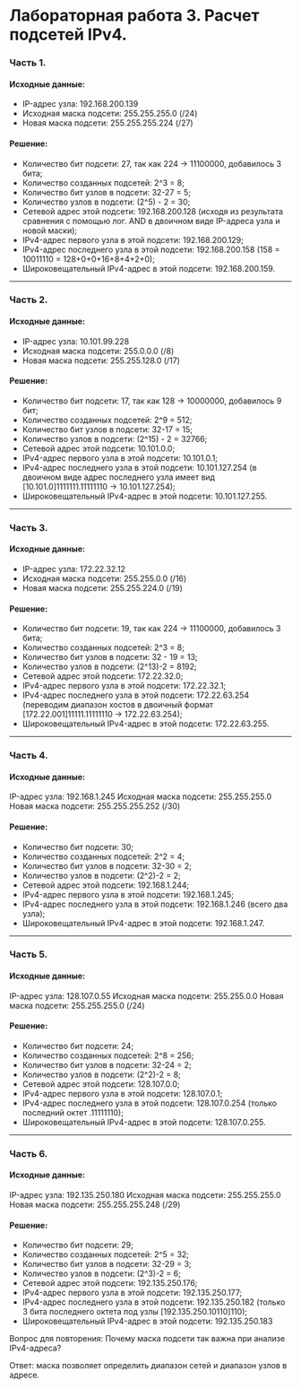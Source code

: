 # Лабораторная работа 3. Расчет подсетей IPv4.
### Часть 1.
#### Исходные данные:
- IP-адрес узла:	192.168.200.139
- Исходная маска подсети:	255.255.255.0 (/24)
- Новая маска подсети:	255.255.255.224 (/27)

#### Решение:
- Количество бит подсети: 27, так как 224 -> 11100000, добавилось 3 бита;
- Количество созданных подсетей: 2^3 = 8;
- Количество бит узлов в подсети: 32-27 = 5;
- Количество узлов в подсети: (2^5) - 2 = 30;
- Сетевой адрес этой подсети: 192.168.200.128 (исходя из результата сравнения с помощью лог. AND в двоичном виде IP-адреса узла и новой маски);
- IPv4-адрес первого узла в этой подсети: 192.168.200.129;
- IPv4-адрес последнего узла в этой подсети: 192.168.200.158 (158 = 10011110 = 128+0+0+16+8+4+2+0);
- Широковещательный IPv4-адрес в этой подсети: 192.168.200.159.
---

### Часть 2.
#### Исходные данные:
- IP-адрес узла:	10.101.99.228
- Исходная маска подсети:	255.0.0.0 (/8)
- Новая маска подсети:	255.255.128.0 (/17)

#### Решение:
- Количество бит подсети: 17, так как 128 -> 10000000, добавилось 9 бит;
- Количество созданных подсетей: 2^9 = 512;
- Количество бит узлов в подсети: 32-17 = 15;
- Количество узлов в подсети: (2^15) - 2 = 32766;
- Сетевой адрес этой подсети: 10.101.0.0;
- IPv4-адрес первого узла в этой подсети: 10.101.0.1;
- IPv4-адрес последнего узла в этой подсети: 10.101.127.254 (в двоичном виде адрес последнего узла имеет вид [10.101.0]1111111.11111110 -> 10.101.127.254); 
- Широковещательный IPv4-адрес в этой подсети: 10.101.127.255.
---

### Часть 3.
#### Исходные данные:
- IP-адрес узла:	172.22.32.12
- Исходная маска подсети:	255.255.0.0 (/16)
- Новая маска подсети:	255.255.224.0 (/19)

#### Решение:
- Количество бит подсети: 19, так как 224 -> 11100000, добавилось 3 бита;
- Количество созданных подсетей: 2^3 = 8;
- Количество бит узлов в подсети: 32 - 19 = 13;
- Количество узлов в подсети: (2^13)-2 = 8192;
- Сетевой адрес этой подсети: 172.22.32.0;
- IPv4-адрес первого узла в этой подсети: 172.22.32.1;
- IPv4-адрес последнего узла в этой подсети: 172.22.63.254 (переводим диапазон хостов в двоичный формат [172.22.001]11111.11111110 -> 172.22.63.254); 
- Широковещательный IPv4-адрес в этой подсети: 172.22.63.255.

---

### Часть 4.
#### Исходные данные:
IP-адрес узла:	192.168.1.245
Исходная маска подсети:	255.255.255.0
Новая маска подсети:	255.255.255.252 (/30)

#### Решение:
- Количество бит подсети: 30;
- Количество созданных подсетей:  2^2 = 4;
- Количество бит узлов в подсети: 32-30 = 2;
- Количество узлов в подсети: (2^2)-2 = 2;
- Сетевой адрес этой подсети: 192.168.1.244;
- IPv4-адрес первого узла в этой подсети: 192.168.1.245;
- IPv4-адрес последнего узла в этой подсети: 192.168.1.246 (всего два узла);
- Широковещательный IPv4-адрес в этой подсети: 192.168.1.247.

---

### Часть 5.
#### Исходные данные:
IP-адрес узла:	128.107.0.55
Исходная маска подсети:	255.255.0.0
Новая маска подсети:	255.255.255.0 (/24)

#### Решение:
- Количество бит подсети: 24;
- Количество созданных подсетей:  2^8 = 256;
- Количество бит узлов в подсети: 32-24 = 2;
- Количество узлов в подсети: (2^2)-2 = 8;
- Сетевой адрес этой подсети: 128.107.0.0;
- IPv4-адрес первого узла в этой подсети: 128.107.0.1;
- IPv4-адрес последнего узла в этой подсети: 128.107.0.254 (только последний октет .11111110);
- Широковещательный IPv4-адрес в этой подсети: 128.107.0.255.

---

### Часть 6.
#### Исходные данные:
IP-адрес узла:	192.135.250.180
Исходная маска подсети:	255.255.255.0
Новая маска подсети:	255.255.255.248 (/29)

#### Решение:
- Количество бит подсети: 29;
- Количество созданных подсетей:  2^5 = 32;
- Количество бит узлов в подсети: 32-29 = 3;
- Количество узлов в подсети: (2^3)-2 = 6;
- Сетевой адрес этой подсети: 192.135.250.176;
- IPv4-адрес первого узла в этой подсети: 192.135.250.177;
- IPv4-адрес последнего узла в этой подсети: 192.135.250.182 (только 3 бита последнего октета под узлы [192.135.250.10110]110);
- Широковещательный IPv4-адрес в этой подсети: 192.135.250.183

Вопрос для повторения:
Почему маска подсети так важна при анализе IPv4-адреса?

Ответ: маска позволяет определить диапазон сетей и диапазон узлов в адресе.
